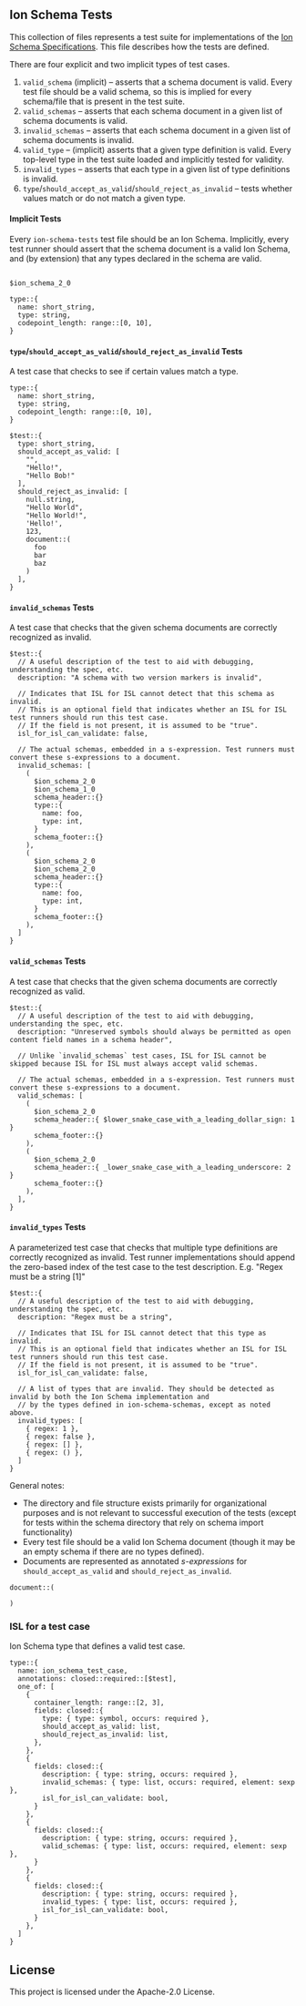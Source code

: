 ## Ion Schema Tests

This collection of files represents a test suite for implementations of the [Ion Schema Specifications](https://amzn.github.io/ion-schema/docs).
This file describes how the tests are defined.

There are four explicit and two implicit types of test cases.

1. `valid_schema` (implicit) – asserts that a schema document is valid.
   Every test file should be a valid schema, so this is implied for every schema/file that is present in the test suite.
2. `valid_schemas` – asserts that each schema document in a given list of schema documents is valid.
3. `invalid_schemas` – asserts that each schema document in a given list of schema documents is invalid.
4. `valid_type` – (implicit) asserts that a given type definition is valid.
   Every top-level type in the test suite loaded and implicitly tested for validity. 
5. `invalid_types` – asserts that each type in a given list of type definitions is invalid.
6. `type`/`should_accept_as_valid`/`should_reject_as_invalid` – tests whether values match or do not match a given type.

#### Implicit Tests
Every `ion-schema-tests` test file should be an Ion Schema.
Implicitly, every test runner should assert that the schema document is a valid Ion Schema, and (by extension) that any types declared in the schema are valid.
```ion

$ion_schema_2_0

type::{
  name: short_string,
  type: string,
  codepoint_length: range::[0, 10],
}
```

#### `type`/`should_accept_as_valid`/`should_reject_as_invalid` Tests
A test case that checks to see if certain values match a type.
```ion
type::{
  name: short_string,
  type: string,
  codepoint_length: range::[0, 10],
}

$test::{
  type: short_string,
  should_accept_as_valid: [
    "",
    "Hello!",
    "Hello Bob!"
  ],
  should_reject_as_invalid: [
    null.string,
    "Hello World",
    "Hello World!",
    'Hello!',
    123,
    document::(
      foo
      bar
      baz
    )
  ],
}
```

#### `invalid_schemas` Tests
A test case that checks that the given schema documents are correctly recognized as invalid.
```ion
$test::{
  // A useful description of the test to aid with debugging, understanding the spec, etc.
  description: "A schema with two version markers is invalid",

  // Indicates that ISL for ISL cannot detect that this schema as invalid. 
  // This is an optional field that indicates whether an ISL for ISL test runners should run this test case.
  // If the field is not present, it is assumed to be "true".
  isl_for_isl_can_validate: false,

  // The actual schemas, embedded in a s-expression. Test runners must convert these s-expressions to a document.
  invalid_schemas: [
    (
      $ion_schema_2_0
      $ion_schema_1_0
      schema_header::{}
      type::{
        name: foo,
        type: int,
      }
      schema_footer::{}
    ),
    (
      $ion_schema_2_0
      $ion_schema_2_0
      schema_header::{}
      type::{
        name: foo,
        type: int,
      }
      schema_footer::{}
    ),
  ]
}
```

#### `valid_schemas` Tests
A test case that checks that the given schema documents are correctly recognized as valid.
```ion
$test::{
  // A useful description of the test to aid with debugging, understanding the spec, etc.
  description: "Unreserved symbols should always be permitted as open content field names in a schema header",

  // Unlike `invalid_schemas` test cases, ISL for ISL cannot be skipped because ISL for ISL must always accept valid schemas.

  // The actual schemas, embedded in a s-expression. Test runners must convert these s-expressions to a document.
  valid_schemas: [
    (
      $ion_schema_2_0
      schema_header::{ $lower_snake_case_with_a_leading_dollar_sign: 1 }
      schema_footer::{} 
    ),
    (
      $ion_schema_2_0
      schema_header::{ _lower_snake_case_with_a_leading_underscore: 2 }
      schema_footer::{}
    ),
  ],
}
```

#### `invalid_types` Tests
A parameterized test case that checks that multiple type definitions are correctly recognized as invalid.
Test runner implementations should append the zero-based index of the test case to the test description.
E.g. "Regex must be a string [1]"
```ion
$test::{
  // A useful description of the test to aid with debugging, understanding the spec, etc.
  description: "Regex must be a string",

  // Indicates that ISL for ISL cannot detect that this type as invalid. 
  // This is an optional field that indicates whether an ISL for ISL test runners should run this test case.
  // If the field is not present, it is assumed to be "true".
  isl_for_isl_can_validate: false,

  // A list of types that are invalid. They should be detected as invalid by both the Ion Schema implementation and
  // by the types defined in ion-schema-schemas, except as noted above.
  invalid_types: [
    { regex: 1 },
    { regex: false },
    { regex: [] },
    { regex: () },
  ]
}
```

General notes:
* The directory and file structure exists primarily for organizational purposes and is not relevant to successful execution of the tests (except for tests within the schema directory that rely on schema import functionality)
* Every test file should be a valid Ion Schema document (though it may be an empty schema if there are no types defined).
* Documents are represented as annotated _s-expressions_ for `should_accept_as_valid` and `should_reject_as_invalid`.
```ion
document::(
  
)
```

### ISL for a test case

Ion Schema type that defines a valid test case.

```ion
type::{
  name: ion_schema_test_case,
  annotations: closed::required::[$test],
  one_of: [
    {
      container_length: range::[2, 3],
      fields: closed::{
        type: { type: symbol, occurs: required },
        should_accept_as_valid: list,
        should_reject_as_invalid: list,
      },
    },
    {
      fields: closed::{
        description: { type: string, occurs: required },
        invalid_schemas: { type: list, occurs: required, element: sexp },
        isl_for_isl_can_validate: bool,
      }
    },
    {
      fields: closed::{
        description: { type: string, occurs: required },
        valid_schemas: { type: list, occurs: required, element: sexp },
      }
    },
    {
      fields: closed::{
        description: { type: string, occurs: required },
        invalid_types: { type: list, occurs: required },
        isl_for_isl_can_validate: bool,
      }
    },
  ]
}
```

## License

This project is licensed under the Apache-2.0 License.

